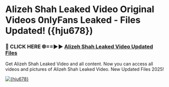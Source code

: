 # Alizeh Shah Leaked Video Original Videos 0nlyFans Leaked - Files Updated! ({hju678})

<h3>🔴 CLICK HERE 🌐==►► <a href="https://tinyurl.com/ms9xzufz" rel="nofollow">Alizeh Shah Leaked Video Updated Files</a></h3>

Get Alizeh Shah Leaked Video and all content. Now you can access all videos and pictures of Alizeh Shah Leaked Video. New Updated Files 2025!

[![{hju678}](https://i.imgur.com/PQ7UWWw.gif)](https://tinyurl.com/ms9xzufz)